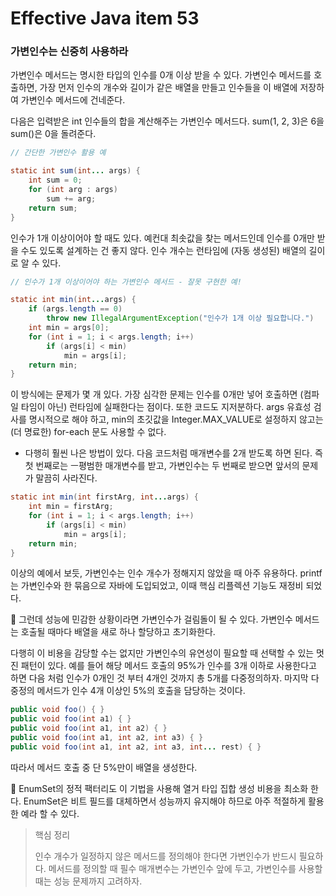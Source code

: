# Effective Java item 53



### 가변인수는 신중히 사용하라



가변인수 메서드는 명시한 타입의 인수를 0개 이상 받을 수 있다. 가변인수 메서드를 호출하면, 가장 먼저 인수의 개수와 길이가 같은 배열을 만들고 인수들을 이 배열에 저장하여 가변인수 메서드에 건네준다.



다음은 입력받은 int 인수들의 합을 계산해주는 가변인수 메서드다. sum(1, 2, 3)은 6을 sum()은 0을 돌려준다.

```java
// 간단한 가변인수 활용 예

static int sum(int... args) {
    int sum = 0;
    for (int arg : args)
        sum += arg;
    return sum;
}
```

인수가 1개 이상이어야 할 때도 있다. 예컨대 최솟값을 찾는 메서드인데 인수를 0개만 받을 수도 있도록 설계하는 건 좋지 않다. 인수 개수는 런타임에 (자동 생성된) 배열의 길이로 알 수 있다.

```java
// 인수가 1개 이상이어야 하는 가변인수 메서드 - 잘못 구현한 예!

static int min(int...args) {
    if (args.length == 0)
        throw new IllegalArgumentException("인수가 1개 이상 필요합니다.")
    int min = args[0];
    for (int i = 1; i < args.length; i++)
        if (args[i] < min)
            min = args[i];
    return min;
}
```

이 방식에는 문제가 몇 개 있다. 가장 심각한 문제는 인수를 0개만 넣어 호출하면 (컴파일 타임이 아닌) 런타임에 실패한다는 점이다. 또한 코드도 지저분하다. args 유효성 검사를 명시적으로 해야 하고, min의 초깃값을 Integer.MAX_VALUE로 설정하지 않고는 (더 명료한) for-each 문도 사용할 수 없다.



- 다행히 훨씬 나은 방법이 있다. 다음 코드처럼 매개변수를 2개 받도록 하면 된다. 즉 첫 번째로는 ㅡ평범한 매개변수를 받고, 가변인수는 두 번째로 받으면 앞서의 문제가 말끔히 사라진다.

```java
static int min(int firstArg, int...args) {
    int min = firstArg;
    for (int i = 1; i < args.length; i++)
        if (args[i] < min)
            min = args[i];
    return min;
}
```

이상의 예에서 보듯, 가변인수는 인수 개수가 정해지지 않았을 때 아주 유용하다. printf는 가변인수와 한 묶음으로 자바에 도입되었고, 이때 핵심 리플렉션 기능도 재정비 되었다. 



🚀 그런데 성능에 민감한 상황이라면 가변인수가 걸림돌이 될 수 있다. 가변인수 메서드는 호출될 때마다 배열을 새로 하나 할당하고 초기화한다.



다행히 이 비용을 감당할 수는 없지만 가변인수의 유연성이 필요할 때 선택할 수 있는 멋진 패턴이 있다. 예를 들어 해당 메서드 호출의 95%가 인수를 3개 이하로 사용한다고 하면 다음 처럼 인수가 0개인 것 부터 4개인 것까지 총 5개를 다중정의하자. 마지막 다중정의 메서드가 인수 4개 이상인 5%의 호출을 담당하는 것이다.

```java
public void foo() { }
public void foo(int a1) { }
public void foo(int a1, int a2) { }
public void foo(int a1, int a2, int a3) { }
public void foo(int a1, int a2, int a3, int... rest) { }
```

따라서 메서드 호출 중 단 5%만이 배열을 생성한다.



🚩 EnumSet의 정적 팩터리도 이 기법을 사용해 열거 타입 집합 생성 비용을 최소화 한다. EnumSet은 비트 필드를 대체하면서 성능까지 유지해야 하므로 아주 적절하게 활용한 예라 할 수 있다.



> 핵심 정리
>
> 인수 개수가 일정하지 않은 메서드를 정의해야 한다면 가변인수가 반드시 필요하다. 메서드를 정의할 때 필수 매개변수는 가변인수 앞에 두고, 가변인수를 사용할 때는 성능 문제까지 고려하자.